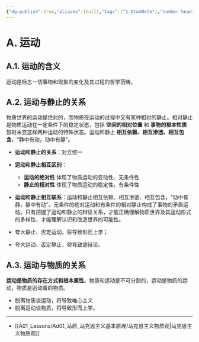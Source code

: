 ```yaml
---
{"dg-publish":true,"aliases":[null],"tags":["1_AtomNote"],"number headings":"auto, first-level 1, max 6, A.1.","Created-Date":"2024-01-03 21:34:56","Modified-Date":"2024-04-18 11:53:16","permalink":"/A01_Lessons/Ad01_马原_马克思主义基本原理/马克思主义运动观/","dgPassFrontmatter":true}
---
```




# A. 运动
## A.1. 运动的含义

运动是标志一切事物和现象的变化及其过程的哲学范畴。


## A.2. 运动与静止的关系


物质世界的运动是绝对的，而物质在运动的过程中又有某种相对的静止。相对静止是物质运动在一定条件下的稳定状态，包括 **空间的相对位置** 和 **事物的根本性质** 暂时未变这样两种运动的特殊状态。运动和静止 **相互依赖、相互渗透、相互包含**，“静中有动，动中有静”。

- **运动和静止的关系**：对立统一
- **运动和静止相互区别**：
	- **运动的绝对性** 体现了物质运动的变动性、无条件性
	- **静止的相对性** 体现了物质运动的稳定性，有条件性
- **运动和静止相互联系**：运动和静止相互依赖、相互渗透、相互包含，“动中有静，静中有动”。无条件的绝对运动和有条件的相对静止构成了事物的矛盾运动。只有把握了运动和静止的辩证关系，才能正确理解物质世界及其运动形式的多样性，才能理解认识和改造世界的可能性。


- 夸大静止、否定运动，将导致形而上学；
- 夸大运动、否定静止，将导致诡辩论。


## A.3. 运动与物质的关系

**运动是物质的存在方式和根本属性**。物质和运动是不可分割的，运动是物质的运动，物质是运动着的物质。

- 脱离物质谈运动，将导致唯心主义
- 脱离运动谈物质，将导致形而上学。



---
- [[A01_Lessons/Ad01_马原_马克思主义基本原理/马克思主义物质观\|马克思主义物质观]]